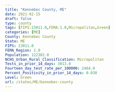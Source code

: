 ```yaml
---
title: "Kennebec County, ME"
date: 2021-02-15
draft: false
type: county
tags: [FIPS:23011.0,FEMA:1.0,Micropolitan,Green]
categories: [ME]
County: Kennebec County
State: ME
FIPS: 23011.0
FEMA_Region: 1.0
Population: 122302.0
NCHS_Urban_Rural_Classification: Micropolitan
Tests_in_prior_14_days: 3013.0
Fourteen_day_test_rate_per_100000: 2464.0
Percent_Positivity_in_prior_14_days: 0.038
Level: Green
url: /states/ME/kennebec-county
---
```



